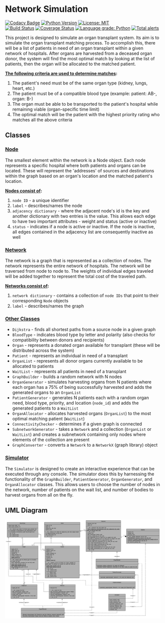 # Network Simulation
[![Codacy Badge](https://api.codacy.com/project/badge/Grade/8bf69efc47fb47558c9e28a2ba99f487)](https://app.codacy.com/app/localhost_2/network-simulation?utm_source=github.com&utm_medium=referral&utm_content=zspatter/network-simulation&utm_campaign=Badge_Grade_Settings)
[![Python Version](https://img.shields.io/badge/python-3.7-blue.svg)](https://www.python.org/downloads/)
[![License: MIT](https://img.shields.io/badge/License-MIT-blue.svg)](https://opensource.org/licenses/MIT)
<br>
[![Build Status](https://travis-ci.com/zspatter/network-simulation.svg?branch=master)](https://travis-ci.com/zspatter/network-simulation)
[![Coverage Status](https://coveralls.io/repos/github/zspatter/network-simulation/badge.svg?branch=master)](https://coveralls.io/github/zspatter/network-simulation?branch=master)
[![Language grade: Python](https://img.shields.io/lgtm/grade/python/g/zspatter/network-simulation.svg?logo=lgtm&logoWidth=18)](https://lgtm.com/projects/g/zspatter/network-simulation/context:python)
[![Total alerts](https://img.shields.io/lgtm/alerts/g/zspatter/network-simulation.svg?logo=lgtm&logoWidth=18)](https://lgtm.com/projects/g/zspatter/network-simulation/alerts/)

This project is designed to simulate an organ transplant system. Its aim is to simulate the organ transplant matching process. To accomplish this, there will be a list of patients in need of an organ transplant within a given network of hospitals. After organs are harvested from a deceased organ donor, the system will find the most optimal match by looking at the list of patients, then the organ will be allocated to the matched patient. 

**<ins>The following criteria are used to determine matches</ins>:**
1. The patient's need must be of the same organ type (kidney, lungs, heart, etc.)
2. The patient must be of a compatible blood type (example: patient: AB-, organ: B-)
3. The organ must be able to be transported to the patient's hospital while remaining viable (organ-specific time limit)
4. The optimal match will be the patient with the highest priority rating who matches all the above criteria 

## Classes

### <ins>Node</ins>
The smallest element within the network is a Node object. Each node represents a specific hospital where both patients and organs can be located. These will represent the 'addresses' of sources and destinations within the graph based on an organ's location and the matched patient's location.

**<ins>Nodes consist of</ins>:**
1. `node ID` - a unique identifier
2. `label` - describes/names the node
3. `adjacency dictionary` - where the adjacent node's id is the key and another dictionary with two entries is the value. This allows each edge to have two important attributes - weight and status (active or inactive)
4. `status` - indicates if a node is active or inactive. If the node is inactive, all edges contained in the adjacency list are consequently inactive as well

### <ins>Network</ins>
The network is a graph that is represented as a collection of nodes. The network represents the entire network of hospitals. The network will be traversed from node to node to. The weights of individual edges traveled will be added together to represent the total cost of the traveled path.

**<ins>Networks consist of</ins>:**
1. `network dictionary` - contains a collection of `node IDs` that point to their corresponding `Node` objects
2. `label` - describes/names the graph

### <ins>Other Classes</ins>
-  `Dijkstra` - finds all shortest paths from a source node in a given graph
-  `BloodType` - indicates blood type by letter and polarity (also checks for compatibility between donors and recipients)
-  `Organ` - represents a donated organ available for transplant (these will be distributed across the system)
-  `Patient` - represents an individual in need of a transplant
-  `OrganList` - represents all donor organs currently available to be allocated to patients
-  `WaitList` - represents all patients in need of a transplant
-  `GraphBuilder` - builds a random network with N nodes
-  `OrganGenerator` - simulates harvesting organs from N patients where each organ has a 75% of being successfully harvested and adds the generated organs to an `OrganList`
-  `PatientGenerator` - generates N patients each with a random organ need, blood type, priority, and location (`node_id`) and adds the generated patients to a `WaitList`
-  `OrganAllocator` - allocates harvested organs (`OrganList`) to the most optimal matching patient (`WaitList`)
-  `ConnectivityChecker` - determines if a given graph is connected 
-  `SubnetworkGenerator` - takes a `Network` and a collection (`OrganList` or `WaitList`) and creates a subnetwork containing only nodes where elements of the collection are present
-  `GraphConverter` - converts a `Network` to a `NetworkX` (graph library) object 

### <ins>Simulator</ins>
The `Simulator` is designed to create an interactive experience that can be executed through any console. The simulator does this by harnessing the functionality of the `GraphBuilder`, `PatientGenerator`, `OrganGenerator`, and `OrganAllocator` classes. This allows users to choose the number of nodes in the network, number of patients on the wait list, and number of bodies to harvest organs from all on the fly.

## UML Diagram
![alt text](https://github.com/zspatter/network-simulation/blob/master/UML.png)
